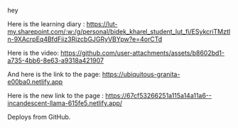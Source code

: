 hey

Here is the learning diary : https://lut-my.sharepoint.com/:w:/g/personal/bidek_kharel_student_lut_fi/ESykcriTMztIn-9XAcrpEq4BfdFiiz3RjzcbGJGRyVBYpw?e=4orCTd

Here is the video: https://github.com/user-attachments/assets/b8602bd1-a735-4bb6-8e63-a9318a421907

And here is the link to the page: https://ubiquitous-granita-e00ba0.netlify.app

Here is the new link to the page : https://67cf53266251a115a14a11a6--incandescent-llama-615fe5.netlify.app/

Deploys from GitHub.
